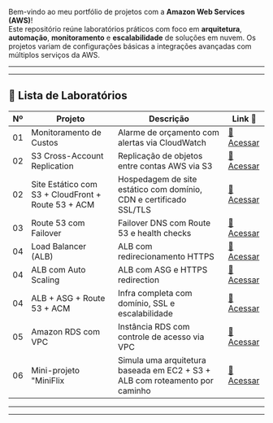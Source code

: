 Bem-vindo ao meu portfólio de projetos com a **Amazon Web Services (AWS)**!  
Este repositório reúne laboratórios práticos com foco em **arquitetura**, **automação**, **monitoramento** e **escalabilidade** de soluções em nuvem. Os projetos variam de configurações básicas a integrações avançadas com múltiplos serviços da AWS.

---
---
## 🧪 Lista de Laboratórios

| Nº  | Projeto                                           | Descrição                                                                 | Link 📎 |
|-----|--------------------------------------------------|---------------------------------------------------------------------------|---------|
| 01  | Monitoramento de Custos                          | Alarme de orçamento com alertas via CloudWatch                           | [🔗 Acessar](./lab-01-monitoramento) |
| 02  | S3 Cross-Account Replication                     | Replicação de objetos entre contas AWS via S3                            | [🔗 Acessar](./lab-02-s3-cross-account-replication) |
| 02  | Site Estático com S3 + CloudFront + Route 53 + ACM| Hospedagem de site estático com domínio, CDN e certificado SSL/TLS       | [🔗 Acessar](./lab-02-s3-static-website-Cloudfront-ACM) |
| 03  | Route 53 com Failover                            | Failover DNS com Route 53 e health checks                                | [🔗 Acessar](./lab-04-route53-failover) |
| 04  | Load Balancer (ALB)                              | ALB com redirecionamento HTTPS                                           | [🔗 Acessar](./lab-05-ALB) |
| 04  | ALB com Auto Scaling                             | ALB com ASG e HTTPS redirection                                          | [🔗 Acessar](./lab-06-ALB-ASG) |
| 04  | ALB + ASG + Route 53 + ACM                       | Infra completa com domínio, SSL e escalabilidade                         | [🔗 Acessar](./lab-07-ALB-ASG-Route53) |
| 05  | Amazon RDS com VPC                               | Instância RDS com controle de acesso via VPC                             | [🔗 Acessar](./lab-08-RDS) |
| 06  | Mini-projeto "MiniFlix                               | Simula uma arquitetura baseada em EC2 + S3 + ALB com roteamento por caminho                          | [🔗 Acessar](./lab-mini-projeto-MiniFlix) |


---
---
